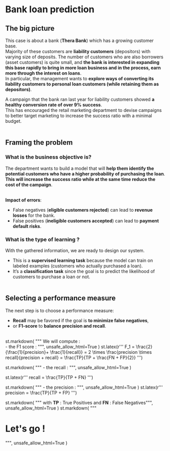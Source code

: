 # Bank loan prediction
## The big picture
This case is about a bank (**Thera Bank**) which has a growing customer base. <br>
Majority of these customers are **liability customers** (depositors) with varying size of deposits.
The number of customers who are also borrowers (asset customers) is quite small, and **the bank is interested in expanding this base rapidly to bring in more loan business and in the process, earn more through the interest on loans**. <br>
In particular, the management wants to **explore ways of converting its liability customers to personal loan customers (while retaining them as depositors)**. <br>

A campaign that the bank ran last year for liability customers showed **a healthy conversion rate of over 9% success**. <br>
This has encouraged the retail marketing department to devise campaigns to better target marketing to increase the success ratio with a minimal budget.<br><br>

## Framing the problem
### What is the business objective is?
The department wants to build a model that will **help them identify the potential customers who have a higher probability of purchasing the loan**.<br>
**This will increase the success ratio while at the same time reduce the cost of the campaign**.<br><br>

**Impact of errors**: <br>
- False negatives (**eligible customers rejected**) can lead to **revenue losses** for the bank.<br>
- False positives (**ineligible customers accepted**) can lead to **payment default risks**.<br>

### What is the type of learning ?
With the gathered information, we are ready to design our system.<br>
- This is a **supervised learning task** because the model can train on labeled examples (customers who actually purchased a loan). <br>
- It’s a **classification task** since the goal is to predict the likelihood of customers to purchase a loan or not. <br><br>

## Selecting a performance measure
The next step is to choose a performance measure: <br>
- **Recall** may be favored if the goal is **to minimize false negatives**, <br>
- or **F1-score** to **balance precision and recall**.<br><br>


st.markdown(
    """ We will compute : <br>
    - the F1 score : """,
    unsafe_allow_html=True
)
st.latex(r'''
            F_1  = \frac{2}{\frac{1}{precision}+ \frac{1}{recall}}
            = 2 \times \frac{precision \times recall}{precision + recall}
            = \frac{TP}{TP +  \frac{FN + FP}{2}}
         ''')

st.markdown(
    """ - the recall : """,
    unsafe_allow_html=True
)

st.latex(r'''
        recall  = \frac{TP}{TP + FN}
         ''')

st.markdown(
    """ - the precision : """,
    unsafe_allow_html=True
)
st.latex(r'''
        precision  = \frac{TP}{TP + FP}
         ''')

st.markdown(
    """ with **TP** : True Positives and **FN** : False Negatives""",
    unsafe_allow_html=True
)
st.markdown(
    """ <h1> Let's go ! </h1>""",
    unsafe_allow_html=True
)
